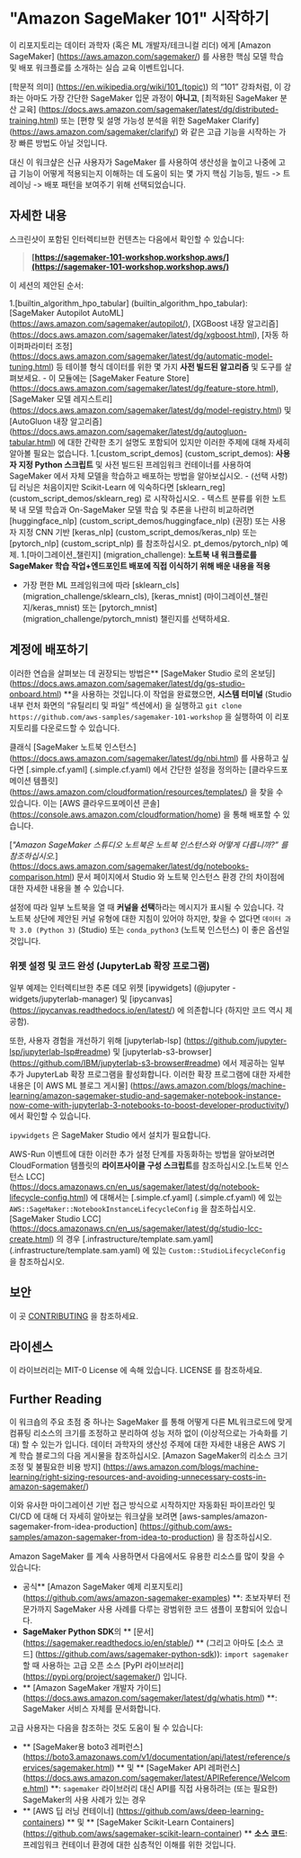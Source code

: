 # "Amazon SageMaker 101" 시작하기

이 리포지토리는 데이터 과학자 (혹은 ML 개발자/테크니컬 리더) 에게 [Amazon SageMaker] (https://aws.amazon.com/sagemaker/) 를 사용한 핵심 모델 학습 및 배포 워크플로를 소개하는 실습 교육 이벤트입니다.

[학문적 의미] (https://en.wikipedia.org/wiki/101_(topic)) 의 “101” 강좌처럼, 이 강좌는 아마도 가장 간단한 SageMaker 입문 과정이 **아니고**, [최적화된 SageMaker 분산 교육] (https://docs.aws.amazon.com/sagemaker/latest/dg/distributed-training.html) 또는 [편향 및 설명 가능성 분석을 위한 SageMaker Clarify] (https://aws.amazon.com/sagemaker/clarify/) 와 같은 고급 기능을 시작하는 가장 빠른 방법도 아닐 것입니다.

대신 이 워크샾은 신규 사용자가 SageMaker 를 사용하여 생산성을 높이고 나중에 고급 기능이 어떻게 적용되는지 이해하는 데 도움이 되는 몇 가지 핵심 기능등, 빌드 -> 트레이닝 -> 배포 패턴을 보여주기 위해 선택되었습니다.

## 자세한 내용

스크린샷이 포함된 인터렉티브한 컨텐츠는 다음에서 확인할 수 있습니다:

> **[https://sagemaker-101-workshop.workshop.aws/](https://sagemaker-101-workshop.workshop.aws/)**


이 세션의 제안된 순서:

1.[builtin_algorithm_hpo_tabular] (builtin_algorithm_hpo_tabular): [SageMaker Autopilot AutoML] (https://aws.amazon.com/sagemaker/autopilot/), [XGBoost 내장 알고리즘] (https://docs.aws.amazon.com/sagemaker/latest/dg/xgboost.html), [자동 하이퍼파라미터 조정] (https://docs.aws.amazon.com/sagemaker/latest/dg/automatic-model-tuning.html) 등 테이블 형식 데이터를 위한 몇 가지 **사전 빌드된 알고리즘** 및 도구를 살펴보세요.
    - 이 모듈에는 [SageMaker Feature Store] (https://docs.aws.amazon.com/sagemaker/latest/dg/feature-store.html), [SageMaker 모델 레지스트리] (https://docs.aws.amazon.com/sagemaker/latest/dg/model-registry.html) 및 [AutoGluon 내장 알고리즘] (https://docs.aws.amazon.com/sagemaker/latest/dg/autogluon-tabular.html) 에 대한 간략한 초기 설명도 포함되어 있지만 이러한 주제에 대해 자세히 알아볼 필요는 없습니다.
1.[custom_script_demos] (custom_script_demos): **사용자 지정 Python 스크립트** 및 사전 빌드된 프레임워크 컨테이너를 사용하여 SageMaker 에서 자체 모델을 학습하고 배포하는 방법을 알아보십시오.
    - (선택 사항) 딥 러닝은 처음이지만 Scikit-Learn 에 익숙하다면 [sklearn_reg] (custom_script_demos/sklearn_reg) 로 시작하십시오.
    - 텍스트 분류를 위한 노트북 내 모델 학습과 On-SageMaker 모델 학습 및 추론을 나란히 비교하려면 [huggingface_nlp] (custom_script_demos/huggingface_nlp) (권장) 또는 사용자 지정 CNN 기반 [keras_nlp] (custom_script_demos/keras_nlp) 또는 [pytorch_nlp] (custom_script_nlp) 를 참조하십시오. pt_demos/pytorch_nlp) 예제.
1.[마이그레이션_챌린지] (migration_challenge): **노트북 내 워크플로를 SageMaker 학습 작업+엔드포인트 배포에 직접 이식하기 위해 배운 내용을 적용**
 - 가장 편한 ML 프레임워크에 따라 [sklearn_cls] (migration_challenge/sklearn_cls), [keras_mnist] (마이그레이션_챌린지/keras_mnist) 또는 [pytorch_mnist] (migration_challenge/pytorch_mnist) 챌린지를 선택하세요.


## 계정에 배포하기

이러한 연습을 살펴보는 데 권장되는 방법은** [SageMaker Studio 로의 온보딩] (https://docs.aws.amazon.com/sagemaker/latest/dg/gs-studio-onboard.html) **을 사용하는 것입니다.이 작업을 완료했으면, **시스템 터미널** (Studio 내부 런처 화면의 “유틸리티 및 파일” 섹션에서) 을 실행하고 `git clone https://github.com/aws-samples/sagemaker-101-workshop` 을 실행하여 이 리포지토리를 다운로드할 수 있습니다.

클래식 [SageMaker 노트북 인스턴스] (https://docs.aws.amazon.com/sagemaker/latest/dg/nbi.html) 를 사용하고 싶다면 [.simple.cf.yaml] (.simple.cf.yaml) 에서 간단한 설정을 정의하는 [클라우드포메이션 템플릿] (https://aws.amazon.com/cloudformation/resources/templates/) 을 찾을 수 있습니다. 이는 [AWS 클라우드포메이션 콘솔] (https://console.aws.amazon.com/cloudformation/home) 을 통해 배포할 수 있습니다.

[*"Amazon SageMaker 스튜디오 노트북은 노트북 인스턴스와 어떻게 다릅니까?” 를 참조하십시오.*] (https://docs.aws.amazon.com/sagemaker/latest/dg/notebooks-comparison.html) 문서 페이지에서 Studio 와 노트북 인스턴스 환경 간의 차이점에 대한 자세한 내용을 볼 수 있습니다.

설정에 따라 일부 노트북을 열 때 **커널을 선택**하라는 메시지가 표시될 수 있습니다. 각 노트북 상단에 제안된 커널 유형에 대한 지침이 있어야 하지만, 찾을 수 없다면 `데이터 과학 3.0 (Python 3)` (Studio) 또는 `conda_python3` (노트북 인스턴스) 이 좋은 옵션일 것입니다.


### 위젯 설정 및 코드 완성 (JupyterLab 확장 프로그램)

일부 예제는 인터렉티브한 추론 데모 위젯 [ipywidgets] (@jupyter -widgets/jupyterlab-manager) 및 [ipycanvas] (https://ipycanvas.readthedocs.io/en/latest/) 에 의존합니다 (하지만 코드 역시 제공함).

또한, 사용자 경험을 개선하기 위해 [jupyterlab-lsp] (https://github.com/jupyter-lsp/jupyterlab-lsp#readme) 및 [jupyterlab-s3-browser] (https://github.com/IBM/jupyterlab-s3-browser#readme) 에서 제공하는 일부 추가 JupyterLab 확장 프로그램을 활성화합니다. 이러한 확장 프로그램에 대한 자세한 내용은 [이 AWS ML 블로그 게시물] (https://aws.amazon.com/blogs/machine-learning/amazon-sagemaker-studio-and-sagemaker-notebook-instance-now-come-with-jupyterlab-3-notebooks-to-boost-developer-productivity/) 에서 확인할 수 있습니다.

`ipywidgets` 은 SageMaker Studio 에서 설치가 필요합니다.

AWS-Run 이벤트에 대한 이러한 추가 설정 단계를 자동화하는 방법을 알아보려면 CloudFormation 템플릿의 **라이프사이클 구성 스크립트**를 참조하십시오.[노트북 인스턴스 LCC] (https://docs.amazonaws.cn/en_us/sagemaker/latest/dg/notebook-lifecycle-config.html) 에 대해서는 [.simple.cf.yaml] (.simple.cf.yaml) 에 있는 `AWS::SageMaker::NotebookInstanceLifecycleConfig` 을 참조하십시오.[SageMaker Studio LCC] (https://docs.amazonaws.cn/en_us/sagemaker/latest/dg/studio-lcc-create.html) 의 경우 [.infrastructure/template.sam.yaml] (.infrastructure/template.sam.yaml) 에 있는 `Custom::StudioLifecycleConfig` 을 참조하십시오.


## 보안

이 곳 [CONTRIBUTING](CONTRIBUTING.md#security-issue-notifications) 을 참조하세요.


## 라이센스

이 라이브러리는 MIT-0 License 에 속해 있습니다. LICENSE 를 참조하세요.


## Further Reading

이 워크숍의 주요 초점 중 하나는 SageMaker 를 통해 어떻게 다른 ML워크로드에 맞게 컴퓨팅 리소스의 크기를 조정하고 분리하여 성능 저하 없이 (이상적으로는 가속화를 기대) 할 수 있는가 입니다. 데이터 과학자의 생산성 주제에 대한 자세한 내용은 AWS 기계 학습 블로그의 다음 게시물을 참조하십시오. [Amazon SageMaker의 리소스 크기 조정 및 불필요한 비용 방지] (https://aws.amazon.com/blogs/machine-learning/right-sizing-resources-and-avoiding-unnecessary-costs-in-amazon-sagemaker/)

이와 유사한 마이그레이션 기반 접근 방식으로 시작하지만 자동화된 파이프라인 및 CI/CD 에 대해 더 자세히 알아보는 워크샾을 보려면 [aws-samples/amazon-sagemaker-from-idea-production] (https://github.com/aws-samples/amazon-sagemaker-from-idea-to-production) 을 참조하십시오.

Amazon SageMaker 를 계속 사용하면서 다음에서도 유용한 리소스를 많이 찾을 수 있습니다:

- 공식** [Amazon SageMaker 예제 리포지토리] (https://github.com/aws/amazon-sagemaker-examples) **: 초보자부터 전문가까지 SageMaker 사용 사례를 다루는 광범위한 코드 샘플이 포함되어 있습니다.
- **SageMaker Python SDK**의 ** [문서] (https://sagemaker.readthedocs.io/en/stable/) ** (그리고 아마도 [소스 코드] (https://github.com/aws/sagemaker-python-sdk)): `import sagemaker` 할 때 사용하는 고급 오픈 소스 [PyPI 라이브러리] (https://pypi.org/project/sagemaker/) 입니다.
- ** [Amazon SageMaker 개발자 가이드] (https://docs.aws.amazon.com/sagemaker/latest/dg/whatis.html) **: SageMaker 서비스 자체를 문서화합니다.

고급 사용자는 다음을 참조하는 것도 도움이 될 수 있습니다:

- ** [SageMaker용 boto3 레퍼런스] (https://boto3.amazonaws.com/v1/documentation/api/latest/reference/services/sagemaker.html) ** 및 ** [SageMaker API 레퍼런스] (https://docs.aws.amazon.com/sagemaker/latest/APIReference/Welcome.html) **: `sagemaker` 라이브러리 대신 API를 직접 사용하려는 (또는 필요한) SageMaker의 사용 사례가 있는 경우
- ** [AWS 딥 러닝 컨테이너] (https://github.com/aws/deep-learning-containers) ** 및 ** [SageMaker Scikit-Learn Containers] (https://github.com/aws/sagemaker-scikit-learn-container) ** **소스 코드**: 프레임워크 컨테이너 환경에 대한 심층적인 이해를 위한 것입니다.
